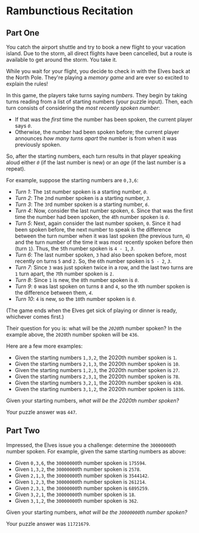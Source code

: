# Rambunctious Recitation

## Part One

You catch the airport shuttle and try to book a new flight to your vacation island. Due to the storm, all direct flights have been cancelled, but a route is available to get around the storm. You take it.

While you wait for your flight, you decide to check in with the Elves back at the North Pole. They're playing a _memory game_ and are ever so excited to explain the rules!

In this game, the players take turns saying _numbers_. They begin by taking turns reading from a list of starting numbers (your puzzle input). Then, each turn consists of considering the _most recently spoken number_:

- If that was the _first_ time the number has been spoken, the current player says _`0`_.
- Otherwise, the number had been spoken before; the current player announces _how many turns apart_ the number is from when it was previously spoken.

So, after the starting numbers, each turn results in that player speaking aloud either _`0`_ (if the last number is new) or an _age_ (if the last number is a repeat).

For example, suppose the starting numbers are `0,3,6`:

- _Turn 1_: The `1`st number spoken is a starting number, _`0`_.
- _Turn 2_: The `2`nd number spoken is a starting number, _`3`_.
- _Turn 3_: The `3`rd number spoken is a starting number, _`6`_.
- _Turn 4_: Now, consider the last number spoken, `6`. Since that was the first time the number had been spoken, the `4`th number spoken is _`0`_.
- _Turn 5_: Next, again consider the last number spoken, `0`. Since it had been spoken before, the next number to speak is the difference between the turn number when it was last spoken (the previous turn, `4`) and the turn number of the time it was most recently spoken before then (turn `1`). Thus, the `5`th number spoken is `4 - 1`, _`3`_.
- _Turn 6_: The last number spoken, `3` had also been spoken before, most recently on turns `5` and `2`. So, the `6`th number spoken is `5 - 2`, _`3`_.
- _Turn 7_: Since `3` was just spoken twice in a row, and the last two turns are `1` turn apart, the `7`th number spoken is _`1`_.
- _Turn 8_: Since `1` is new, the `8`th number spoken is _`0`_.
- _Turn 9_: `0` was last spoken on turns `8` and `4`, so the `9`th number spoken is the difference between them, _`4`_.
- _Turn 10_: `4` is new, so the `10`th number spoken is _`0`_.

(The game ends when the Elves get sick of playing or dinner is ready, whichever comes first.)

Their question for you is: what will be the _`2020`th_ number spoken? In the example above, the `2020`th number spoken will be `436`.

Here are a few more examples:

- Given the starting numbers `1,3,2`, the 2020th number spoken is `1`.
- Given the starting numbers `2,1,3`, the 2020th number spoken is `10`.
- Given the starting numbers `1,2,3`, the 2020th number spoken is `27`.
- Given the starting numbers `2,3,1`, the 2020th number spoken is `78`.
- Given the starting numbers `3,2,1`, the 2020th number spoken is `438`.
- Given the starting numbers `3,1,2`, the 2020th number spoken is `1836`.

Given your starting numbers, _what will be the 2020th number spoken?_

Your puzzle answer was `447`.

## Part Two

Impressed, the Elves issue you a challenge: determine the `30000000`th number spoken. For example, given the same starting numbers as above:

- Given `0,3,6`, the `30000000`th number spoken is `175594`.
- Given `1,3,2`, the `30000000`th number spoken is `2578`.
- Given `2,1,3`, the `30000000`th number spoken is `3544142`.
- Given `1,2,3`, the `30000000`th number spoken is `261214`.
- Given `2,3,1`, the `30000000`th number spoken is `6895259`.
- Given `3,2,1`, the `30000000`th number spoken is `18`.
- Given `3,1,2`, the `30000000`th number spoken is `362`.

Given your starting numbers, _what will be the `30000000`th number spoken?_

Your puzzle answer was `11721679`.
